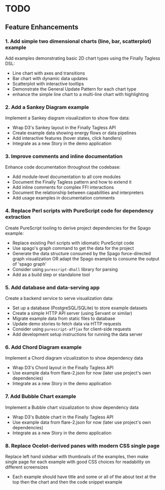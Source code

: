 # TODO

## Feature Enhancements

### 1. Add simple two dimensional charts (line, bar, scatterplot) example
Add examples demonstrating basic 2D chart types using the Finally Tagless DSL:
- Line chart with axes and transitions
- Bar chart with dynamic data updates
- Scatterplot with interactive tooltips
- Demonstrate the General Update Pattern for each chart type
- enhance the simple line chart to a multi-line chart with highlighting

### 2. Add a Sankey Diagram example
Implement a Sankey diagram visualization to show flow data:
- Wrap D3's Sankey layout in the Finally Tagless API
- Create example data showing energy flows or data pipelines
- Add interactive features (hover states, click handlers)
- Integrate as a new Story in the demo application

### 3. Improve comments and inline documentation
Enhance code documentation throughout the codebase:
- Add module-level documentation to all core modules
- Document the Finally Tagless pattern and how to extend it
- Add inline comments for complex FFI interactions
- Document the relationship between capabilities and interpreters
- Add usage examples in documentation comments

### 4. Replace Perl scripts with PureScript code for dependency extraction
Create PureScript tooling to derive project dependencies for the Spago example:
- Replace existing Perl scripts with idiomatic PureScript code
- Use spago's graph command to get the data for the project
- Generate the data structure consumed by the Spago force-directed graph visualization OR adapt the Spago example to consume the output of 'spago graph'
- Consider using `purescript-dhall` library for parsing
- Add as a build step or standalone tool

### 5. Add database and data-serving app
Create a backend service to serve visualization data:
- Set up a database (PostgreSQL/SQLite) to store example datasets
- Create a simple HTTP API server (using Servant or similar)
- Migrate example data from static files to database
- Update demo stories to fetch data via HTTP requests
- Consider using `purescript-affjax` for client-side requests
- Add development setup instructions for running the data server

### 6. Add Chord Diagram example
Implement a Chord diagram vizualization to show dependency data
- Wrap D3's Chord layout in the Finally Tagless API
- Use example data from flare-2.json for now (later use project's own dependencies)
- Integrate as a new Story in the demo application

### 7. Add Bubble Chart example
Implement a Bubble chart vizualization to show dependency data
- Wrap D3's Bubble chart in the Finally Tagless API
- Use example data from flare-2.json for now (later use project's own dependencies)
- Integrate as a new Story in the demo application

### 8. Replace Ocelot-derived panes with modern CSS single page
Replace left hand sidebar with thumbnails of the examples, then make single page for each example with good CSS choices for readability on different screensizes
- Each example should have title and some or all of the about text at the top then the chart and then the code snippet example